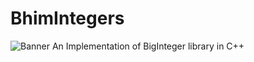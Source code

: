 # BhimIntegers
![Banner](https://github.com/kothariji/BhimIntegers/blob/master/Bhim%20Integers.jpg?raw=true)
An Implementation of BigInteger library in C++
